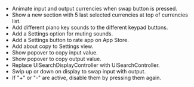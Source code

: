 - Animate input and output currencies when swap button is pressed.
- Show a new section with 5 last selected currencies at top of currencies list.
- Add different piano key sounds to the different keypad buttons.
- Add a Settings option for muting sounds.
- Add a Settings button to rate app on App Store.
- Add about copy to Settings view.
- Show popover to copy input value.
- Show popover to copy output value.
- Replace UISearchDisplayController with UISearchController.
- Swip up or down on display to swap input with output.
- If "+" or "-" are active, disable them by pressing them again.
